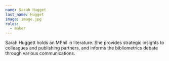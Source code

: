 ```yaml
---
name: Sarah Hugget
last_name: Hugget
image: image.jpg
roles:
  - maker
---
```

Sarah Huggett holds an MPhil in literature. She provides strategic insights to colleagues and publishing partners, and informs the bibliometrics debate through various communications.
